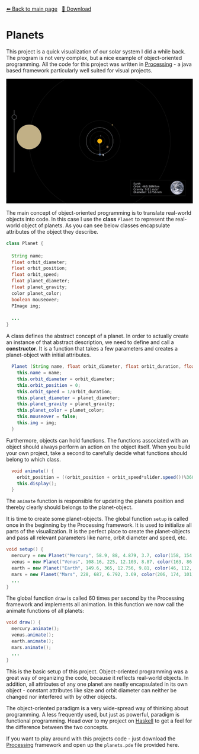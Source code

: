 <!-- Header -->
[⬅️ Back to main page](https://github.com/JonasKoenig/CodeOnMyMind) &nbsp;
[💾 Download](https://minhaskamal.github.io/DownGit/#/home?url=https:%2F%2Fgithub.com%2FJonasKoenig%2FCodeOnMyMind%2Ftree%2Fmaster%2Fprojects%2Fplanets)

# Planets

This project is a quick visualization of our solar system I did a while back. The program is not very complex, but a nice example of object-oriented programming. All the code for this project was written in [Processing](https://processing.org/) - a java based framework particularly well suited for visual projects.

![solar system](media/planets.gif)

The main concept of object-oriented programming is to translate real-world objects into code. In this case I use the **class** `Planet` to represent the real-world object of planets. As you can see below classes encapsulate attributes of the object they describe.


```java
class Planet {

  String name;
  float orbit_diameter;
  float orbit_position;
  float orbit_speed;
  float planet_diameter;
  float planet_gravity;
  color planet_color;
  boolean mouseover;
  PImage img;

  ...
}
```

A class defines the abstract concept of a planet. In order to actually create an instance of that abstract description, we need to define and call a **constructor**. It is a function that takes a few parameters and creates a planet-object with initial attributes.

```java
  Planet (String name, float orbit_diameter, float orbit_duration, float planet_diameter, float planet_gravity, color planet_color, PImage img) {
    this.name = name;
    this.orbit_diameter = orbit_diameter;
    this.orbit_position = 0;
    this.orbit_speed = 1/orbit_duration;
    this.planet_diameter = planet_diameter;
    this.planet_gravity = planet_gravity;
    this.planet_color = planet_color;
    this.mouseover = false;
    this.img = img;
  }
```

Furthermore, objects can hold functions. The functions associated with an object should always perform an action on the object itself. When you build your own project, take a second to carefully decide what functions should belong to which class.

```java
  void animate() {
    orbit_position = ((orbit_position + orbit_speed*slider.speed())%360);
    this.display();
  }
```

The `animate` function is responsible for updating the planets position and thereby clearly should belongs to the planet-object.

It is time to create some planet-objects. The global function `setup` is called once in the beginning by the Processing framework. It is used to initialize all parts of the visualization. It is the perfect place to create the planet-objects and pass all relevant parameters like name, orbit diameter and speed, etc.

```java
void setup() {
  mercury = new Planet("Mercury", 58.9, 88, 4.879, 3.7, color(158, 154, 151), img_mercury);
  venus = new Planet("Venus", 108.16, 225, 12.103, 8.87, color(163, 86, 35), img_venus);
  earth = new Planet("Earth", 149.6, 365, 12.756, 9.81, color(46, 112, 173), img_earth);
  mars = new Planet("Mars", 228, 687, 6.792, 3.69, color(206, 174, 101), img_mars);
  ...
}
```

The global function `draw` is called 60 times per second by the Processing framework and implements all animation. In this function we now call the animate functions of all planets:

```java
void draw() {
  mercury.animate();
  venus.animate();
  earth.animate();
  mars.animate();
  ...
}
```

This is the basic setup of this project. Object-oriented programming was a great way of organizing the code, because it reflects real-world objects. In addition, all attributes of any one planet are neatly encapsulated in its own object - constant attributes like size and orbit diameter can neither be changed nor interfered with by other objects.

The object-oriented paradigm is a very wide-spread way of thinking about programming. A less frequently used, but just as powerful, paradigm is functional programming. Head over to my project on [Haskell](../haskell-notes) to get a feel for the difference between the two concepts.

If you want to play around with this projects code - just download the [Processing](https://processing.org/) framework and open up the `planets.pde` file provided here.
